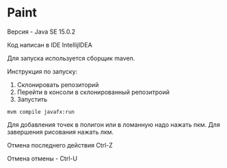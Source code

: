 Paint
===
Версия - Java SE 15.0.2

Код написан в IDE IntellijIDEA

Для запуска используется сборщик maven.

Инструкция по запуску:
1. Склонировать репозиторий
2. Перейти в консоли в склонированный репозитроий
3. Запустить 
```
mvm compile javafx:run
```

Для добавления точек в полигон или в ломанную надо нажать пкм. Для завершения рисования нажать лкм.

Отмена последнего действия Ctrl-Z

Отмена отмены - Ctrl-U